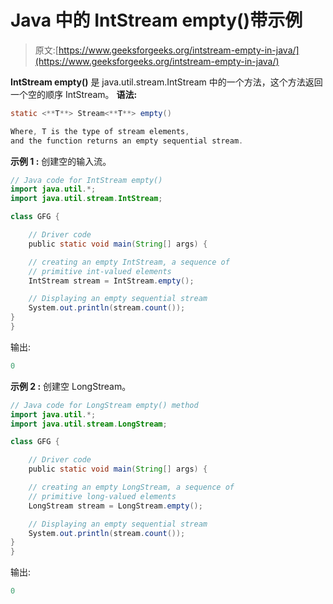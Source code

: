# Java 中的 IntStream empty()带示例

> 原文:[https://www.geeksforgeeks.org/intstream-empty-in-java/](https://www.geeksforgeeks.org/intstream-empty-in-java/)

**IntStream empty()** 是 java.util.stream.IntStream 中的一个方法，这个方法返回一个空的顺序 IntStream。
**语法:**

```java
static <**T**> Stream<**T**> empty()

Where, T is the type of stream elements,
and the function returns an empty sequential stream.

```

**示例 1 :** 创建空的输入流。

```java
// Java code for IntStream empty()
import java.util.*;
import java.util.stream.IntStream;

class GFG {

    // Driver code
    public static void main(String[] args) {

    // creating an empty IntStream, a sequence of 
    // primitive int-valued elements
    IntStream stream = IntStream.empty();

    // Displaying an empty sequential stream
    System.out.println(stream.count());
}
}
```

输出:

```java
0

```

**示例 2 :** 创建空 LongStream。

```java
// Java code for LongStream empty() method
import java.util.*;
import java.util.stream.LongStream;

class GFG {

    // Driver code
    public static void main(String[] args) {

    // creating an empty LongStream, a sequence of
    // primitive long-valued elements
    LongStream stream = LongStream.empty();

    // Displaying an empty sequential stream
    System.out.println(stream.count());
}
}
```

输出:

```java
0

```